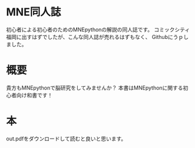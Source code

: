 # MNE同人誌
初心者による初心者のためのMNEpythonの解説の同人誌です。
コミックシティ福岡に出すはずでしたが、こんな同人誌が売れるはずもなく、
Githubにうｐしました。

# 概要
貴方もMNEpythonで脳研究をしてみませんか？
本書はMNEpythonに関する初心者向け和書です！

# 本
out.pdfをダウンロードして読むと良いと思います。
